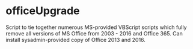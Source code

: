 # officeUpgrade

Script to tie together numerous MS-provided VBScript scripts which fully remove all versions of MS Office from 2003 - 2016 and Office 365. Can install sysadmin-provided copy of Office 2013 and 2016.
